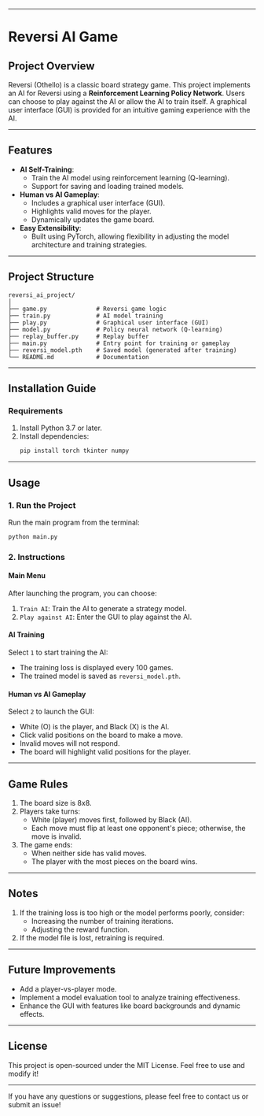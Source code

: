 
---

# Reversi AI Game

## Project Overview
Reversi (Othello) is a classic board strategy game. This project implements an AI for Reversi using a **Reinforcement Learning Policy Network**. Users can choose to play against the AI or allow the AI to train itself. A graphical user interface (GUI) is provided for an intuitive gaming experience with the AI.

---

## Features
- **AI Self-Training**:
  - Train the AI model using reinforcement learning (Q-learning).
  - Support for saving and loading trained models.
- **Human vs AI Gameplay**:
  - Includes a graphical user interface (GUI).
  - Highlights valid moves for the player.
  - Dynamically updates the game board.
- **Easy Extensibility**:
  - Built using PyTorch, allowing flexibility in adjusting the model architecture and training strategies.

---

## Project Structure

```
reversi_ai_project/
│
├── game.py              # Reversi game logic
├── train.py             # AI model training
├── play.py              # Graphical user interface (GUI)
├── model.py             # Policy neural network (Q-learning)
├── replay_buffer.py     # Replay buffer
├── main.py              # Entry point for training or gameplay
├── reversi_model.pth    # Saved model (generated after training)
└── README.md            # Documentation
```

---

## Installation Guide

### Requirements

1. Install Python 3.7 or later.
2. Install dependencies:
   ```bash
   pip install torch tkinter numpy
   ```

---

## Usage

### 1. Run the Project

Run the main program from the terminal:
```bash
python main.py
```

### 2. Instructions

#### **Main Menu**
After launching the program, you can choose:
1. `Train AI`: Train the AI to generate a strategy model.
2. `Play against AI`: Enter the GUI to play against the AI.

#### **AI Training**
Select `1` to start training the AI:
- The training loss is displayed every 100 games.
- The trained model is saved as `reversi_model.pth`.

#### **Human vs AI Gameplay**
Select `2` to launch the GUI:
- White (O) is the player, and Black (X) is the AI.
- Click valid positions on the board to make a move.
- Invalid moves will not respond.
- The board will highlight valid positions for the player.

---

## Game Rules
1. The board size is 8x8.
2. Players take turns:
   - White (player) moves first, followed by Black (AI).
   - Each move must flip at least one opponent's piece; otherwise, the move is invalid.
3. The game ends:
   - When neither side has valid moves.
   - The player with the most pieces on the board wins.

---

## Notes

1. If the training loss is too high or the model performs poorly, consider:
   - Increasing the number of training iterations.
   - Adjusting the reward function.
2. If the model file is lost, retraining is required.

---

## Future Improvements

- Add a player-vs-player mode.
- Implement a model evaluation tool to analyze training effectiveness.
- Enhance the GUI with features like board backgrounds and dynamic effects.

---

## License
This project is open-sourced under the MIT License. Feel free to use and modify it!

---

If you have any questions or suggestions, please feel free to contact us or submit an issue!

